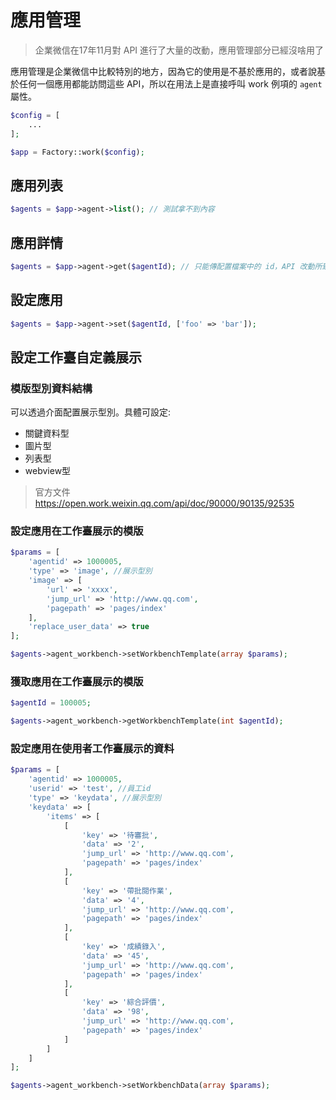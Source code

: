 # 應用管理

>  企業微信在17年11月對 API 進行了大量的改動，應用管理部分已經沒啥用了

應用管理是企業微信中比較特別的地方，因為它的使用是不基於應用的，或者說基於任何一個應用都能訪問這些 API，所以在用法上是直接呼叫 work 例項的 `agent` 屬性。

```php
$config = [
    ...
];

$app = Factory::work($config);
```

## 應用列表

```php
$agents = $app->agent->list(); // 測試拿不到內容
```

## 應用詳情

```php
$agents = $app->agent->get($agentId); // 只能傳配置檔案中的 id，API 改動所致
```

## 設定應用

```php
$agents = $app->agent->set($agentId, ['foo' => 'bar']);
```

## 設定工作臺自定義展示

### 模版型別資料結構

可以透過介面配置展示型別。具體可設定:

- 關鍵資料型
- 圖片型
- 列表型
- webview型

> 官方文件
> https://open.work.weixin.qq.com/api/doc/90000/90135/92535

### 設定應用在工作臺展示的模版

```php
$params = [
    'agentid' => 1000005,
    'type' => 'image', //展示型別
    'image' => [
        'url' => 'xxxx',
        'jump_url' => 'http://www.qq.com',
        'pagepath' => 'pages/index'
    ],
    'replace_user_data' => true
];

$agents->agent_workbench->setWorkbenchTemplate(array $params);
```

### 獲取應用在工作臺展示的模版

```php
$agentId = 100005;

$agents->agent_workbench->getWorkbenchTemplate(int $agentId);
```


### 設定應用在使用者工作臺展示的資料

```php
$params = [
    'agentid' => 1000005,
    'userid' => 'test', //員工id
    'type' => 'keydata', //展示型別
    'keydata' => [
        'items' => [
            [
                'key' => '待審批',
                'data' => '2',
                'jump_url' => 'http://www.qq.com',
                'pagepath' => 'pages/index'
            ],
            [
                'key' => '帶批閱作業',
                'data' => '4',
                'jump_url' => 'http://www.qq.com',
                'pagepath' => 'pages/index'
            ],
            [
                'key' => '成績錄入',
                'data' => '45',
                'jump_url' => 'http://www.qq.com',
                'pagepath' => 'pages/index'
            ],
            [
                'key' => '綜合評價',
                'data' => '98',
                'jump_url' => 'http://www.qq.com',
                'pagepath' => 'pages/index'
            ]
        ]
    ]
];

$agents->agent_workbench->setWorkbenchData(array $params);
```